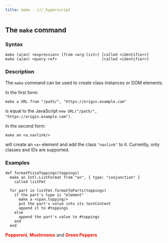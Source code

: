 ```yaml
---
title: make - ///_hyperscript
---
```


## The `make` command

### Syntax

```ebnf
make (a|an) <expression> [from <arg-list>] [called <identifier>]
make (a|an) <query-ref>                    [called <identifier>]
```

### Description

The `make` command can be used to create class instances or DOM elements.

In the first form:

```hyperscript
make a URL from "/path/", "https://origin.example.com"
```

is equal to the JavaScript `new URL("/path/", "https://origin.example.com")`.

In the second form:

```hyperscript
make an <a.navlink/>
```

will create an `<a>` element and add the class `"navlink"` to it. Currently, only
classes and IDs are supported.

### Examples

```hyperscript
def formatPizzaToppings(toppings)
  make an Intl.ListFormat from "en", { type: "conjunction" }
    called listFmt

  for part in listFmt.formatToParts(toppings)
    if the part's type is "element"
      make a <span.topping/>
      put the part's value into its textContent
      append it to #toppings
    else
      append the part's value to #toppings
    end
  end
```

 <span class="topping">Pepperoni</span>, <span class="topping">Mushrooms</span>
and <span class="topping">Green Peppers</span>

<style>
.topping { font-weight: bold; color: #e10 }
</style>
